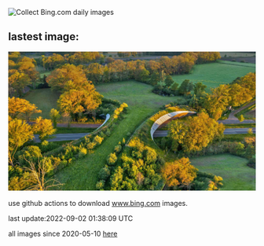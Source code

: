 ![Collect Bing.com daily images](https://github.com/counter2015/bing-daily-images/workflows/Collect%20Bing.com%20daily%20images/badge.svg)
## lastest image:
![](images/WildlifeCrossing.jpg)

use github actions to download www.bing.com images.

last update:2022-09-02 01:38:09 UTC

all images since 2020-05-10 [here](https://github.com/counter2015/bing-daily-images/tree/master/images) 
